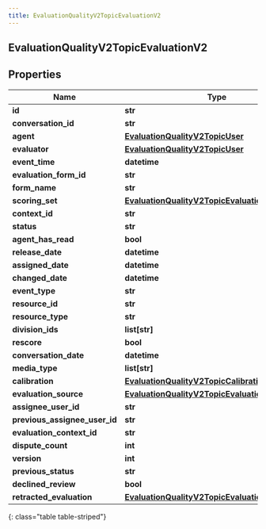 ```yaml
---
title: EvaluationQualityV2TopicEvaluationV2
---
```

## EvaluationQualityV2TopicEvaluationV2

## Properties

|Name | Type | Description | Notes|
|------------ | ------------- | ------------- | -------------|
| **id** | **str** |  | [optional] |
| **conversation_id** | **str** |  | [optional] |
| **agent** | [**EvaluationQualityV2TopicUser**](EvaluationQualityV2TopicUser.html) |  | [optional] |
| **evaluator** | [**EvaluationQualityV2TopicUser**](EvaluationQualityV2TopicUser.html) |  | [optional] |
| **event_time** | **datetime** |  | [optional] |
| **evaluation_form_id** | **str** |  | [optional] |
| **form_name** | **str** |  | [optional] |
| **scoring_set** | [**EvaluationQualityV2TopicEvaluationScoringSet**](EvaluationQualityV2TopicEvaluationScoringSet.html) |  | [optional] |
| **context_id** | **str** |  | [optional] |
| **status** | **str** |  | [optional] |
| **agent_has_read** | **bool** |  | [optional] |
| **release_date** | **datetime** |  | [optional] |
| **assigned_date** | **datetime** |  | [optional] |
| **changed_date** | **datetime** |  | [optional] |
| **event_type** | **str** |  | [optional] |
| **resource_id** | **str** |  | [optional] |
| **resource_type** | **str** |  | [optional] |
| **division_ids** | **list[str]** |  | [optional] |
| **rescore** | **bool** |  | [optional] |
| **conversation_date** | **datetime** |  | [optional] |
| **media_type** | **list[str]** |  | [optional] |
| **calibration** | [**EvaluationQualityV2TopicCalibration**](EvaluationQualityV2TopicCalibration.html) |  | [optional] |
| **evaluation_source** | [**EvaluationQualityV2TopicEvaluationSource**](EvaluationQualityV2TopicEvaluationSource.html) |  | [optional] |
| **assignee_user_id** | **str** |  | [optional] |
| **previous_assignee_user_id** | **str** |  | [optional] |
| **evaluation_context_id** | **str** |  | [optional] |
| **dispute_count** | **int** |  | [optional] |
| **version** | **int** |  | [optional] |
| **previous_status** | **str** |  | [optional] |
| **declined_review** | **bool** |  | [optional] |
| **retracted_evaluation** | [**EvaluationQualityV2TopicEvaluationReference**](EvaluationQualityV2TopicEvaluationReference.html) |  | [optional] |
{: class="table table-striped"}


